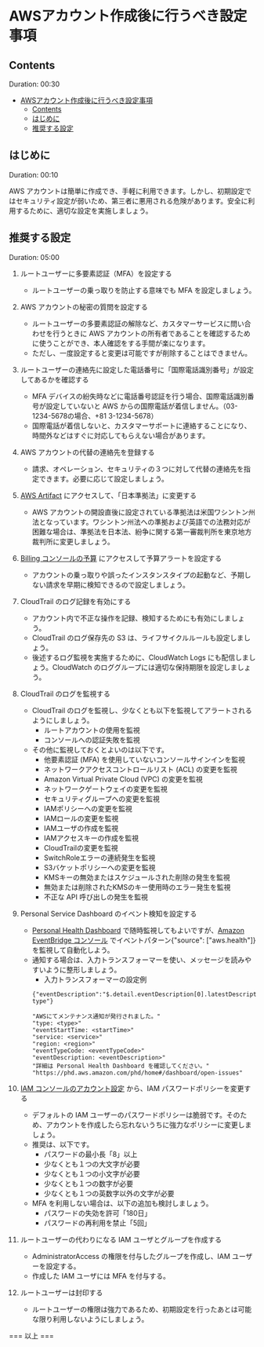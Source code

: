 # AWSアカウント作成後に行うべき設定事項

## Contents
Duration: 00:30

- [AWSアカウント作成後に行うべき設定事項](#awsアカウント作成後に行うべき設定事項)
  - [Contents](#contents)
  - [はじめに](#はじめに)
  - [推奨する設定](#推奨する設定)
## はじめに
Duration: 00:10

AWS アカウントは簡単に作成でき、手軽に利用できます。しかし、初期設定ではセキュリティ設定が弱いため、第三者に悪用される危険があります。安全に利用するために、適切な設定を実施しましょう。

## 推奨する設定
Duration: 05:00

1. ルートユーザーに多要素認証（MFA）を設定する
    - ルートユーザーの乗っ取りを防止する意味でも MFA を設定しましょう。

1. AWS アカウントの秘密の質問を設定する
    - ルートユーザーの多要素認証の解除など、カスタマーサービスに問い合わせを行うときに AWS アカウントの所有者であることを確認するために使うことができ、本人確認をする手間が楽になります。
    - ただし、一度設定すると変更は可能ですが削除することはできません。

1. ルートユーザーの連絡先に設定した電話番号に「国際電話識別番号」が設定してあるかを確認する
    - MFA デバイスの紛失時などに電話番号認証を行う場合、国際電話識別番号が設定していないと AWS からの国際電話が着信しません。（03-1234-5678の場合、+81 3-1234-5678）
    - 国際電話が着信しないと、カスタマーサポートに連絡することになり、時間外などはすぐに対応してもらえない場合があります。

1. AWS アカウントの代替の連絡先を登録する
    - 請求、オペレーション、セキュリティの３つに対して代替の連絡先を指定できます。必要に応じて設定しましょう。

1. [AWS Artifact](https://console.aws.amazon.com/artifact/home) にアクセスして、「日本準拠法」に変更する
    - AWS アカウントの開設直後に設定されている準拠法は米国ワシントン州法となっています。ワシントン州法への準拠および英語での法務対応が困難な場合は、準拠法を日本法、紛争に関する第一審裁判所を東京地方裁判所に変更しましょう。

1. [Billing コンソールの予算](https://console.aws.amazon.com/billing/home#/budgets/overview) にアクセスして予算アラートを設定する
    - アカウントの乗っ取りや誤ったインスタンスタイプの起動など、予期しない請求を早期に検知できるので設定しましょう。

1. CloudTrail のログ記録を有効にする
    - アカウント内で不正な操作を記録、検知するためにも有効にしましょう。
    - CloudTrail のログ保存先の S3 は、ライフサイクルルールも設定しましょう。
    - 後述するログ監視を実施するために、CloudWatch Logs にも配信しましょう。CloudWatch のロググループには適切な保持期限を設定しましょう。

1. CloudTrail のログを監視する
    - CloudTrail のログを監視し、少なくとも以下を監視してアラートされるようにしましょう。
        - ルートアカウントの使用を監視
        - コンソールへの認証失敗を監視
    - その他に監視しておくとよいのは以下です。
        - 他要素認証 (MFA) を使用していないコンソールサインインを監視
        - ネットワークアクセスコントロールリスト (ACL) の変更を監視
        - Amazon Virtual Private Cloud (VPC) の変更を監視
        - ネットワークゲートウェイの変更を監視
        - セキュリティグループへの変更を監視
        - IAMポリシーへの変更を監視
        - IAMロールの変更を監視
        - IAMユーザの作成を監視
        - IAMアクセスキーの作成を監視
        - CloudTrailの変更を監視
        - SwitchRoleエラーの連続発生を監視
        - S3バケットポリシーへの変更を監視
        - KMSキーの無効またはスケジュールされた削除の発生を監視
        - 無効または削除されたKMSのキー使用時のエラー発生を監視
        - 不正な API 呼び出しの発生を監視

1. Personal Service Dashboard のイベント検知を設定する
    - [Personal Health Dashboard](https://phd.aws.amazon.com/phd/home) で随時監視してもよいですが、[Amazon EventBridge コンソール](https://ap-northeast-1.console.aws.amazon.com/events/home?region=ap-northeast-1#/) でイベントパターン{"source": ["aws.health"]}を監視して自動化しよう。
    - 通知する場合は、入力トランスフォーマーを使い、メッセージを読みやすいように整形しましょう。
        - 入力トランスフォーマーの設定例
        ```
        {"eventDescription":"$.detail.eventDescription[0].latestDescription","eventTypeCode":"$.detail.eventTypeCode","region":"$.region","service":"$.detail.service","startTime":"$.detail.startTime","type":"$.detail-type"}
        ```
        ```
        "AWSにてメンテナンス通知が発行されました。"
        "type: <type>"
        "eventStartTime: <startTime>"
        "service: <service>"
        "region: <region>"
        "eventTypeCode: <eventTypeCode>"
        "eventDescription: <eventDescription>"
        "詳細は Personal Health Dashboard を確認してください。"
        "https://phd.aws.amazon.com/phd/home#/dashboard/open-issues"
        ```

1. [IAM コンソールのアカウント設定](https://console.aws.amazon.com/iam/home#/account_settings) から、IAM パスワードポリシーを変更する
    - デフォルトの IAM ユーザーのパスワードポリシーは脆弱です。そのため、アカウントを作成したら忘れないうちに強力なポリシーに変更しましょう。
    - 推奨は、以下です。
        - パスワードの最小長「8」以上
        - 少なくとも１つの大文字が必要
        - 少なくとも１つの小文字が必要
        - 少なくとも１つの数字が必要
        - 少なくとも１つの英数字以外の文字が必要
    - MFA を利用しない場合は、以下の追加も検討しましょう。
        - パスワードの失効を許可「180日」
        - パスワードの再利用を禁止「5回」

1. ルートユーザーの代わりになる IAM ユーザとグループを作成する
    - AdministratorAccess の権限を付与したグループを作成し、IAM ユーザーを設定する。
    - 作成した IAM ユーザには MFA を付与する。

1. ルートユーザーは封印する
    - ルートユーザーの権限は強力であるため、初期設定を行ったあとは可能な限り利用しないようにしましょう。


=== 以上 ===
